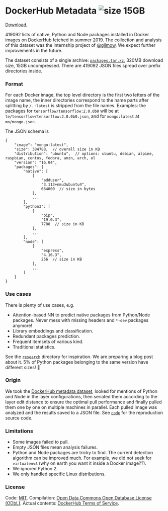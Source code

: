 DockerHub Metadata ![size 15GB](https://img.shields.io/badge/size-15GB-green.svg)
==================

[Download.](https://drive.google.com/file/d/1IZ0CO-MqEWNWd3Ud3pDsX6t8tPslY0Xu)

419092 lists of native, Python and Node packages installed in Docker images on [DockerHub](https://hub.docker.com/) fetched in summer 2019.
The collection and analysis of this dataset was the internship project of [@glimow](https://github.com/glimow). We expect further improvements in the future.

The dataset consists of a single archive: [`packages.tar.xz`](https://drive.google.com/file/d/1IZ0CO-MqEWNWd3Ud3pDsX6t8tPslY0Xu),
320MB download size, 15GB uncompressed.
There are 419092 JSON files spread over prefix directories inside.

### Format

For each Docker image, the top level directory is the first two letters of the image name, the inner directories correspond to the name parts after splitting by `/`.
`:latest` is stripped from the file names.
Examples: the packages for `tensorflow/tensorflow:2.0.0b0` will be at
`te/tensorflow/tensorflow:2.0.0b0.json`, and for `mongo:latest` at `mo/mongo.json`.

The JSON schema is

```
{
    "image": "mongo:latest",
    "size": 384788,  // overall size in KB
    "distribution": "ubuntu",  // options: ubuntu, debian, alpine, raspbian, centos, fedora, amzn, arch, ol
    "version": "16.04",
    "packages": {
        "native": [
            [
                "adduser",
                "3.113+nmu3ubuntu4",
                664000  // size in bytes
            ],
            ...
        ],
        "python3": [
            [
                "pip",
                "19.0.3",
                7788  // size in KB
            ],
            ...
        ],
        "node": [
            [
                "express",
                "4.16.3",
                256  // size in KB
            ],
            ...
        ]
    }
}
```

### Use cases

There is plenty of use cases, e.g.

* Attention-based NN to predict native packages from Python/Node packages. Never mess with missing headers and `*-dev` packages anymore!
* Library embeddings and classification.
* Redundant packages prediction.
* Frequent itemsets of various kind.
* Traditional statistics.

See the [`research`](research) directory for inspiration. We are preparing a blog post about it.
5% of Python packages belonging to the same version have different sizes! 🤯

### Origin

We took the [DockerHub metadata dataset](../DockerHubMetadata), looked for mentions of Python and Node in the layer configurations,
then seriated them according to the layer edit distance to ensure the optimal pull performance and finally pulled them one by one on
multiple machines in parallel. Each pulled image was analyzed and the results saved to a JSON file. See [`code`](code) for the reproduction source code.

### Limitations

* Some images failed to pull.
* Empty JSON files mean analysis failures.
* Python and Node packages are tricky to find. The current detection algorithm can be improved much. For example, we did not seek for `virtualenv`s (why on earth you want it inside a Docker image??).
* We ignored Python 2.
* We only handled specific Linux distributions.

### License

Code: [MIT](https://choosealicense.com/licenses/mit/).
Compilation: [Open Data Commons Open Database License (ODbL)](https://opendatacommons.org/licenses/odbl/).
Actual contents: [DockerHub Terms of Service](https://www.docker.com/legal/docker-terms-service).
